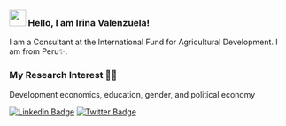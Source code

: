### <img src="https://media.giphy.com/media/hvRJCLFzcasrR4ia7z/giphy.gif" width="30px"> Hello, I am Irina Valenzuela!

I am a Consultant at the International Fund for Agricultural Development. I am from Peru✨.

### My Research Interest 👨‍💻

Development economics, education, gender, and political economy

<!-- BLOG-POST-LIST:START 
- [What I have learned by working remotely in this pandemic period](https://dev.to/diogorodrigues/what-i-have-learned-by-working-remotely-in-this-pandemic-period-2ehm) -->

<!-- BLOG-POST-LIST:END -->


[![Linkedin Badge](https://img.shields.io/badge/-LinkedIn-blue?style=flat-square&logo=Linkedin&logoColor=white&link=https://www.linkedin.com/in/harshkumarkhatri/)](https://www.linkedin.com/in/irinavalenzuela/)  [![Twitter Badge](https://img.shields.io/badge/-Twitter-1ca0f1?style=flat-square&labelColor=1ca0f1&logo=twitter&logoColor=white&link=https://twitter.com/_diogorodrigues)](https://twitter.com/irinaestelavr)


